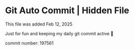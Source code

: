 # Git Auto Commit | Hidden File

This file was added Feb 12, 2025

Just for fun and keeping my daily git commit active 🤪

commit number: 197561
